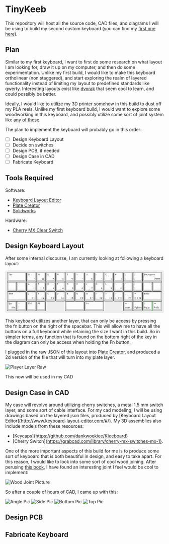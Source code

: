 # TinyKeeb
This repository will host all the source code, CAD files, and diagrams I will be using to build my second custom keyboard (you can find my [first one here](https://github.com/nafajardo/PhantomTKL)).

## Plan
Similar to my first keyboard, I want to first do some research on what layout I am looking for, draw it up on my computer, and then do some experimentation. Unlike my first build, I would like to make this keyboard ortholinear (non staggered), and start exploring the realm of layered functionality instead of limiting my layout to predefined standards like qwerty. Interesting layouts exist like [dvorak](https://www.dvorak-keyboard.com/) that seem cool to learn, and could possibly be better.

Ideally, I would like to utilize my 3D printer somehow in this build to dust off my PLA reels. Unlike my first keyboard build, I would want to explore some woodworking in this keyboard, and possibly utilize some sort of joint system like [any of these](http://metosexpo.free.fr/extra/wood_ebooks/others/The%20Joint%20Book.pdf).

The plan to implement the keyboard will probably go in this order:
- [ ] Design Keyboard Layout
- [ ] Decide on switches
- [ ] Design PCB, if needed
- [ ] Design Case in CAD
- [ ] Fabricate Keyboard

## Tools Required
Software:
* [Keyboard Layout Editor](http://www.keyboard-layout-editor.com/)
* [Plate Creator](http://builder.swillkb.com/)
* [Solidworks](https://www.solidworks.com/)

Hardware:
* [Cherry MX Clear Switch](https://deskthority.net/wiki/Cherry_MX_Clear)

## Design Keyboard Layout
After some internal discourse, I am currently looking at following a keyboard layout:

![Alt Text](https://github.com/nafajardo/TinyKeeb/blob/master/KeyboardLayout/keyboard-layout.jpg)

This keyboard utilizes another layer, that can only be access by pressing the fn button on the right of the spacebar. This will allow me to have all the buttons on a full keyboard while retaining the size I want in this build. So in simpler terms, any function that is found on the bottom right of the key in the diagram can only be access when holding the Fn button.

I plugged in the raw JSON of this layout into [Plate Creator](http://builder.swillkb.com/), and produced a 2d version of the file that will turn into my plate layer.

![Player Layer Raw]()

This now will be used in my CAD

## Design Case in CAD

My case will revolve around utilizing cherry switches, a metal 1.5 mm switch layer, and some sort of cable interface. For my cad modeling, I will be using drawings based on the layered json files, produced by [Keyboard Layout Editor]{http://www.keyboard-layout-editor.com/#/}. My 3D assemblies also include models from these resources:
* [Keycaps]{https://github.com/dankwookiee/Kieeboard}
* [Cherry Switch]{https://grabcad.com/library/cherry-mx-switches-mx-1}.

One of the more important aspects of this build for me is to produce some sort of keyboard that is both beautiful in design, and easy to take apart. For this reason, I would like to look into some sort of cool wood joining. After perusing [this book](http://metosexpo.free.fr/extra/wood_ebooks/others/The%20Joint%20Book.pdf), I have found an interesting joint I feel would be cool to implement:

![Wood Joint Picture]()

So after a couple of hours of CAD, I came up with this:

![Angle Pic]()
![Side Pic]()
![Bottom Pic]()
![Top Pic]()

## Design PCB
## Fabricate Keyboard
